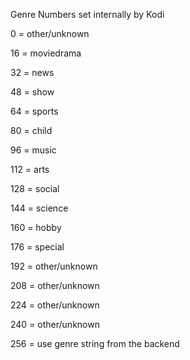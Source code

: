 Genre Numbers set internally by Kodi


0 = other/unknown

16 = moviedrama

32 = news

48 = show

64 = sports

80 = child

96 = music

112 = arts

128 = social

144 = science

160 = hobby

176 = special

192 = other/unknown

208 = other/unknown

224 = other/unknown

240 = other/unknown

256 = use genre string from the backend
